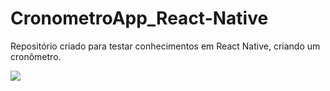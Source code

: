# CronometroApp_React-Native

Repositório criado para testar conhecimentos em React Native, criando um cronômetro.

<img src="/src/cronometro/gif">

